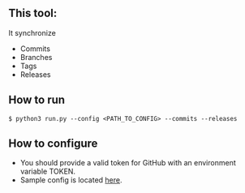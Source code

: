 ## This tool:
It synchronize
+ Commits
+ Branches
+ Tags
+ Releases


## How to run
```console
$ python3 run.py --config <PATH_TO_CONFIG> --commits --releases
```

## How to configure
+ You should provide a valid token for GitHub with an environment variable TOKEN.
+ Sample config is located [here](https://raw.githubusercontent.com/Fiware/devops.Tools/master/SyncRepos/config-example.json).
